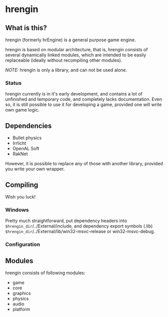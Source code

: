 hrengin
=======

## What is this?  ##

hrengin (formerly hrEngine) is a general purpose game engine.

hrengin is based on modular architecture, that is, hrengin consists of several dynamically linked modules, which are intended to be easily replaceable (ideally without recompiling other modules).

*NOTE:* hrengin is only a library, and can not be used alone.

### Status ###

hrengin currently is in it's early development, and contains a lot of unfinished and temporary code, and completely lacks documentation. 
Even so, it is still possible to use it for developing a game, provided one will write own game logic.

## Dependencies ##

* Bullet physics
* Irrlicht
* OpenAL Soft
* RakNet

However, it is possible to replace any of those with another library, provided you write your own wrapper.

## Compiling ##

Wish you luck!

### Windows ###

Pretty much straightforward, put dependency headers into `$hrengin_dir`/../External/include, and dependency export symbols (.lib) `$hrengin_dir`/../External/lib/win32-msvc-release or win32-msvc-debug.

### Configuration ###

## Modules ##

hrengin consists of following modules:
+ game
+ core
+ graphics
+ physics
+ audio
+ platform

